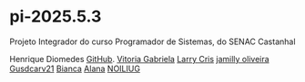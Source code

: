 # pi-2025.5.3
Projeto Integrador do curso Programador de Sistemas, do SENAC Castanhal

Henrique Diomedes [GitHub](https://github.com/HenriqueDiomedes).
[Vitoria Gabriela](https://github.com/Flower891/)
[Larry Cris](https://github.com/Larry53560746/logica-de-prog-python.git)
[jamilly oliveira](https://github.com/jamillyoliveira000/logica-de-prog-python.git)
[Gusdcarv21](https://github.com/gusdcarv21)
[Bianca](https://github.com/Klaay001/)
[Alana](https://github.com/Alana691)
[NOILIUG](https://github.com/NOILIUG)
